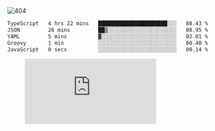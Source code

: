 ![404](https://user-images.githubusercontent.com/378023/89412096-6f759d80-d761-11ea-8c57-84b30ef3f2b1.png)

<!--START_SECTION:waka-->

```txt
TypeScript   4 hrs 22 mins   ██████████████████████░░░   88.43 %
JSON         26 mins         ██▒░░░░░░░░░░░░░░░░░░░░░░   08.95 %
YAML         5 mins          ▓░░░░░░░░░░░░░░░░░░░░░░░░   02.01 %
Groovy       1 min           ░░░░░░░░░░░░░░░░░░░░░░░░░   00.40 %
JavaScript   0 secs          ░░░░░░░░░░░░░░░░░░░░░░░░░   00.14 %
```

<!--END_SECTION:waka-->
<figure><embed src="https://wakatime.com/share/@018b853e-267a-435d-a858-33e2b098b9d7/f3c3aa68-553a-4373-a9f9-2d456f62f780.svg"></embed></figure>
